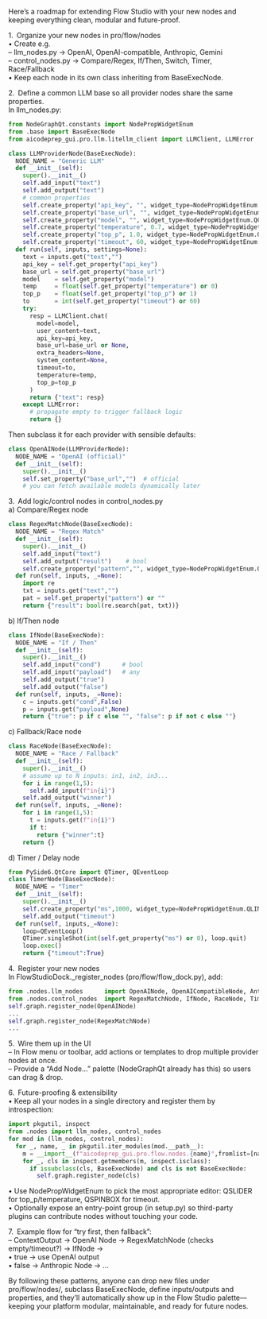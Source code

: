 Here’s a roadmap for extending Flow Studio with your new nodes and keeping everything clean, modular and future-proof.

1. Organize your new nodes in pro/flow/nodes  
   • Create e.g.  
     – llm_nodes.py → OpenAI, OpenAI-compatible, Anthropic, Gemini  
     – control_nodes.py → Compare/Regex, If/Then, Switch, Timer, Race/Fallback  
   • Keep each node in its own class inheriting from BaseExecNode.

2. Define a common LLM base so all provider nodes share the same properties.  
   In llm_nodes.py:
   ```python
   from NodeGraphQt.constants import NodePropWidgetEnum
   from .base import BaseExecNode
   from aicodeprep_gui.pro.llm.litellm_client import LLMClient, LLMError

   class LLMProviderNode(BaseExecNode):
     NODE_NAME = "Generic LLM"
     def __init__(self):
       super().__init__()
       self.add_input("text")
       self.add_output("text")
       # common properties
       self.create_property("api_key", "", widget_type=NodePropWidgetEnum.QLINE_EDIT.value)
       self.create_property("base_url", "", widget_type=NodePropWidgetEnum.QLINE_EDIT.value)
       self.create_property("model", "", widget_type=NodePropWidgetEnum.QCOMBO_BOX.value, items=[])
       self.create_property("temperature", 0.7, widget_type=NodePropWidgetEnum.QLINE_EDIT.value)
       self.create_property("top_p", 1.0, widget_type=NodePropWidgetEnum.QLINE_EDIT.value)
       self.create_property("timeout", 60, widget_type=NodePropWidgetEnum.QLINE_EDIT.value)
     def run(self, inputs, settings=None):
       text = inputs.get("text","")
       api_key = self.get_property("api_key")
       base_url = self.get_property("base_url")
       model    = self.get_property("model")
       temp     = float(self.get_property("temperature") or 0)
       top_p    = float(self.get_property("top_p") or 1)
       to       = int(self.get_property("timeout") or 60)
       try:
         resp = LLMClient.chat(
           model=model,
           user_content=text,
           api_key=api_key,
           base_url=base_url or None,
           extra_headers=None,
           system_content=None,
           timeout=to,
           temperature=temp,
           top_p=top_p
         )
         return {"text": resp}
       except LLMError:
         # propagate empty to trigger fallback logic
         return {}
   ```
   Then subclass it for each provider with sensible defaults:  
   ```python
   class OpenAINode(LLMProviderNode):
     NODE_NAME = "OpenAI (official)"
     def __init__(self):
       super().__init__()
       self.set_property("base_url","")  # official
       # you can fetch available models dynamically later
   ```

3. Add logic/control nodes in control_nodes.py  
   a) Compare/Regex node  
   ```python
   class RegexMatchNode(BaseExecNode):
     NODE_NAME = "Regex Match"
     def __init__(self):
       super().__init__()
       self.add_input("text")
       self.add_output("result")    # bool
       self.create_property("pattern","", widget_type=NodePropWidgetEnum.QLINE_EDIT.value)
     def run(self, inputs, _=None):
       import re
       txt = inputs.get("text","")
       pat = self.get_property("pattern") or ""
       return {"result": bool(re.search(pat, txt))}
   ```
   b) If/Then node  
   ```python
   class IfNode(BaseExecNode):
     NODE_NAME = "If / Then"
     def __init__(self):
       super().__init__()
       self.add_input("cond")      # bool
       self.add_input("payload")   # any
       self.add_output("true")
       self.add_output("false")
     def run(self, inputs, _=None):
       c = inputs.get("cond",False)
       p = inputs.get("payload",None)
       return {"true": p if c else "", "false": p if not c else ""}
   ```
   c) Fallback/Race node  
   ```python
   class RaceNode(BaseExecNode):
     NODE_NAME = "Race / Fallback"
     def __init__(self):
       super().__init__()
       # assume up to N inputs: in1, in2, in3...
       for i in range(1,5):
         self.add_input(f"in{i}")
       self.add_output("winner")
     def run(self, inputs, _=None):
       for i in range(1,5):
         t = inputs.get(f"in{i}")
         if t:
           return {"winner":t}
       return {}
   ```
   d) Timer / Delay node  
   ```python
   from PySide6.QtCore import QTimer, QEventLoop
   class TimerNode(BaseExecNode):
     NODE_NAME = "Timer"
     def __init__(self):
       super().__init__()
       self.create_property("ms",1000, widget_type=NodePropWidgetEnum.QLINE_EDIT.value)
       self.add_output("timeout")
     def run(self, inputs,_=None):
       loop=QEventLoop()
       QTimer.singleShot(int(self.get_property("ms") or 0), loop.quit)
       loop.exec()
       return {"timeout":True}
   ```

4. Register your new nodes  
   In FlowStudioDock._register_nodes (pro/flow/flow_dock.py), add:
   ```python
   from .nodes.llm_nodes      import OpenAINode, OpenAICompatibleNode, AnthropicNode, GeminiNode
   from .nodes.control_nodes  import RegexMatchNode, IfNode, RaceNode, TimerNode
   self.graph.register_node(OpenAINode)
   ...
   self.graph.register_node(RegexMatchNode)
   ...
   ```

5. Wire them up in the UI  
   – In Flow menu or toolbar, add actions or templates to drop multiple provider nodes at once.  
   – Provide a “Add Node…” palette (NodeGraphQt already has this) so users can drag & drop.

6. Future-proofing & extensibility  
   •  Keep all your nodes in a single directory and register them by introspection:
   ```python
   import pkgutil, inspect
   from .nodes import llm_nodes, control_nodes
   for mod in (llm_nodes, control_nodes):
     for _, name, _ in pkgutil.iter_modules(mod.__path__):
       m = __import__(f"aicodeprep_gui.pro.flow.nodes.{name}",fromlist=[name])
       for _, cls in inspect.getmembers(m, inspect.isclass):
         if issubclass(cls, BaseExecNode) and cls is not BaseExecNode:
           self.graph.register_node(cls)
   ```
   •  Use NodePropWidgetEnum to pick the most appropriate editor: QSLIDER for top_p/temperature, QSPINBOX for timeout.  
   •  Optionally expose an entry-point group (in setup.py) so third-party plugins can contribute nodes without touching your code.

7. Example flow for “try first, then fallback”:  
   – ContextOutput → OpenAI Node → RegexMatchNode (checks empty/timeout?) → IfNode →  
     • true → use OpenAI output  
     • false → Anthropic Node → …  

By following these patterns, anyone can drop new files under pro/flow/nodes/, subclass BaseExecNode, define inputs/outputs and properties, and they’ll automatically show up in the Flow Studio palette—keeping your platform modular, maintainable, and ready for future nodes.